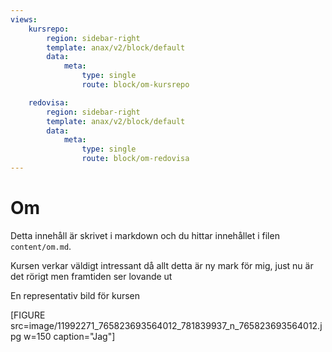 ```yaml
---
views:
    kursrepo:
        region: sidebar-right
        template: anax/v2/block/default
        data:
            meta:
                type: single
                route: block/om-kursrepo

    redovisa:
        region: sidebar-right
        template: anax/v2/block/default
        data:
            meta:
                type: single
                route: block/om-redovisa
---
```

Om
=========================

Detta innehåll är skrivet i markdown och du hittar innehållet i filen `content/om.md`.

Kursen verkar väldigt intressant då allt detta är ny mark för mig, just nu är det rörigt men framtiden ser lovande ut

En representativ bild för kursen

[FIGURE src=image/11992271_765823693564012_781839937_n_765823693564012.jpg w=150 caption="Jag"]
